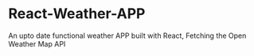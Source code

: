 # React-Weather-APP
An upto date functional weather APP built with React, Fetching the Open Weather Map API 
